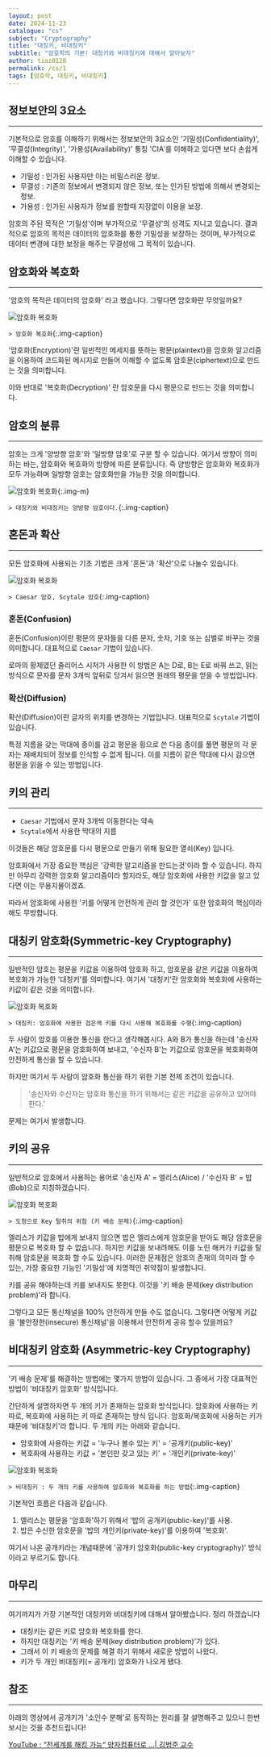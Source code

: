 ```yaml
---
layout: post
date: 2024-11-23
catalogue: "cs"
subject: "Cryptography"
title: "대칭키, 비대칭키"
subtitle: "암호학의 기본! 대칭키와 비대칭키에 대해서 알아보자"
author: tiaz0128
permalink: /cs/1
tags: [암호학, 대칭키, 비대칭키]
---
```


## 정보보안의 3요소

---

기본적으로 암호를 이해하기 위해서는 정보보안의 3요소인 '기밀성(Confidentiality)', '무결성(Integrity)', '가용성(Availability)' 통칭 'CIA'를 이해하고 있다면 보다 손쉽게 이해할 수 있습니다.

- 기밀성 : 인가된 사용자만 아는 비밀스러운 정보.
- 무결성 : 기존의 정보에서 변경되지 않은 정보, 또는 인가된 방법에 의해서 변경되는 정보.
- 가용성 : 인가된 사용자가 정보를 원할때 지장없이 이용을 보장.

암호의 주된 목적은 '기밀성'이며 부가적으로 '무결성'의 성격도 지니고 있습니다. 결과적으로 암호의 목적은 데이터의 암호화를 통한 기밀성을 보장하는 것이며, 부가적으로 데이터 변경에 대한 보장을 해주는 무결성에 그 목적이 있습니다.

## 암호화와 복호화

---

'암호의 목적은 데이터의 암호화' 라고 했습니다. 그렇다면 암호화란 무엇일까요?

![암호화 복호화](/assets/img/content/cs/Cryptography/001.png)

`> 암호화 복호화`{:.img-caption}

'암호화(Encryption)'란 일반적인 메세지를 뜻하는 평문(plaintext)을 암호화 알고리즘을 이용하여 코드화된 메시지로 만들어 이해할 수 없도록 암호문(ciphertext)으로 만드는 것을 의미합니다.

이와 반대로 '복호화(Decryption)' 란 암호문을 다시 평문으로 만드는 것을 의미합니다.

## 암호의 분류

---

암호는 크게 '양방향 암호'와 '일방향 암호'로 구분 할 수 있습니다. 여기서 방향이 의미하는 바는, 암호화와 복호화의 방향에 따른 분류입니다. 즉 양방향은 암호화와 복호화가 모두 가능하며 일방향 암호는 암호화만을 가능한 것을 의미합니다.

![암호화 복호화](/assets/img/content/cs/Cryptography/002.png){:.img-m}

`> 대칭키와 비대칭키는 양방향 암호이다.`{:.img-caption}

## 혼돈과 확산

---

모든 암호화에 사용되는 기초 기법은 크게 '혼돈'과 '확산'으로 나눌수 있습니다.

![암호화 복호화](/assets/img/content/cs/Cryptography/003.png)

`> Caesar 암호, Scytale 암호`{:.img-caption}

### 혼돈(Confusion)

혼돈(Confusion)이란 평문의 문자들을 다른 문자, 숫자, 기호 또는 심벌로 바꾸는 것을 의미합니다. 대표적으로 `Caesar` 기법이 있습니다.

로마의 황제였던 줄리어스 시저가 사용한 이 방법은 A는 D로, B는 E로 바꿔 쓰고, 읽는 방식으로 문자를 문자 3개씩 앞뒤로 당겨서 읽으면 원래의 평문을 얻을 수 방법입니다.

### 확산(Diffusion)

확산(Diffusion)이란 글자의 위치를 변경하는 기법입니다. 대표적으로 `Scytale` 기법이 있습니다.

특정 지름을 갖는 막대에 종이를 감고 평문을 횡으로 쓴 다음 종이를 풀면 평문의 각 문자는 재배치되어 정보를 인식할 수 없게 됩니다. 이를 지름이 같은 막대에 다시 감으면 평문을 읽을 수 있는 방법입니다.

## 키의 관리

---

- `Caesar` 기법에서 문자 3개씩 이동한다는 약속
- `Scytale`에서 사용한 막대의 지름

이것들은 해당 암호문를 다시 평문으로 만들기 위해 필요한 열쇠(Key) 입니다.

암호화에서 가장 중요한 핵심은 '강력한 알고리즘을 만드는것'이라 할 수 있습니다. 하지만 아무리 강력한 암호화 알고리즘이라 할지라도, 해당 암호화에 사용한 키값을 알고 있다면 이는 무용지물이겠죠.

따라서 암호화에 사용한 '키를 어떻게 안전하게 관리 할 것인가' 또한 암호화의 핵심이라해도 무방합니다.

## 대칭키 암호화(Symmetric-key Cryptography)

---

일반적인 암호는 평문을 키값을 이용하여 암호화 하고, 암호문을 같은 키값을 이용하여 복호화가 가능한 '대칭키'를 의미합니다. 여기서 '대칭키'란 암호화와 복호화에 사용하는 키값이 같은 것을 의미합니다.

![암호화 복호화](/assets/img/content/cs/Cryptography/006.png)

`> 대칭키: 암호화에 사용한 검은색 키를 다시 사용해 복호화를 수행`{:.img-caption}

두 사람이 암호를 이용한 통신을 한다고 생각해봅시다. A와 B가 통신을 하는데 '송신자 A'는 키값으로 평문을 암호화하여 보내고, '수신자 B'는 키값으로 암호문을 복호화하여 안전하게 통신을 할 수 있습니다.

하지만 여기서 두 사람이 암호화 통신을 하기 위한 기본 전제 조건이 있습니다.

> '송신자와 수신자는 암호화 통신을 하기 위해서는 같은 키값을 공유하고 있어야 한다.'

문제는 여기서 발생합니다.

## 키의 공유

---

일반적으로 암호에서 사용하는 용어로 '송신자 A' = 엘리스(Alice) / '수신자 B' = 밥(Bob)으로 지칭하겠습니다.

![암호화 복호화](/assets/img/content/cs/Cryptography/007.png)

`> 도청으로 Key 탈취의 위험 (키 배송 문제)`{:.img-caption}

엘리스가 키값을 밥에게 보내지 않으면 밥은 엘리스에게 암호문을 받아도 해당 암호문을 평문으로 복호화 할 수 없습니다. 하지만 키값을 보내려해도 이를 노린 해커가 키값을 탈취해 암호문을 복호화 할 수도 있습니다. 이러한 문제점은 암호의 존재의 의미라 할 수 있는, 가장 중요한 기능인 '기밀성'에 치명적인 취약점이 발생합니다.

키를 공유 해야하는데 키를 보내지도 못한다. 이것을 '키 배송 문제(key distribution problem)'라 합니다.

그렇다고 모든 통신채널을 100% 안전하게 만들 수도 없습니다. 그렇다면 어떻게 키값을 '불안정한(insecure) 통신채널'을 이용해서 안전하게 공유 할수 있을까요?

## 비대칭키 암호화 (Asymmetric-key Cryptography)

---

'키 배송 문제'를 해결하는 방법에는 몇가지 방법이 있습니다. 그 중에서 가장 대표적인 방법이 '비대칭키 암호화' 방식입니다.

간단하게 설명하자면 두 개의 키가 존재하는 암호화 방식입니다. 암호화에 사용하는 키 따로, 복호화에 사용하는 키 따로 존재하는 방식 입니다. 암호화/복호화에 사용하는 키가 때문에 '비대칭키'라 합니다. 두 개의 키는 아래와 같습니다.

- 암호화에 사용하는 키값 = '누구나 볼수 있는 키' = '공개키(public-key)'
- 복호화에 사용하는 키값 = '본인만 갖고 있는 키' = '개인키(private-key)'

![암호화 복호화](/assets/img/content/cs/Cryptography/008.png)

`> 비대칭키 : 두 개의 키를 사용하여 암호화와 복호화를 하는 방법`{:.img-caption}

기본적인 흐름은 다음과 같습니다.

1. 엘리스는 평문을 '암호화'하기 위해서 '밥의 공개키(public-key)'를 사용.
2. 밥은 수신한 암호문을 '밥의 개인키(private-key)'를 이용하여 '복호화'.

여기서 나온 공개키라는 개념때문에 '공개키 암호화(public-key cryptography)' 방식이라고 부르기도 합니다.

## 마무리

---

여기까지가 가장 기본적인 대칭키와 비대칭키에 대해서 알아봤습니다. 정리 하겠습니다

- 대칭키는 같은 키로 암호화 복호화를 한다.
- 하지만 대칭키는 '키 배송 문제(key distribution problem)'가 있다.
- 그래서 이 키 배송의 문제를 해결 하기 위해서 새로운 방법이 나왔다.
- 키가 두 개인 비대칭키(= 공개키) 암호화가 나오게 됐다.

## 참조

---

아래의 영상에서 공개키가 '소인수 분해'로 동작하는 원리를 잘 설명해주고 있으니 한번 보시는 것을 추천드립니다!

[YouTube : “전세계를 해킹 가능“ 양자컴퓨터로 ...\| 김범준 교수](https://youtu.be/itlJrSUNSMw?si=Wn5ADjLjP779FUUo&t=583)